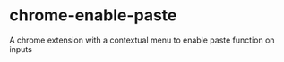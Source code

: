 chrome-enable-paste
===================

A chrome extension with a contextual menu to enable paste function on inputs
